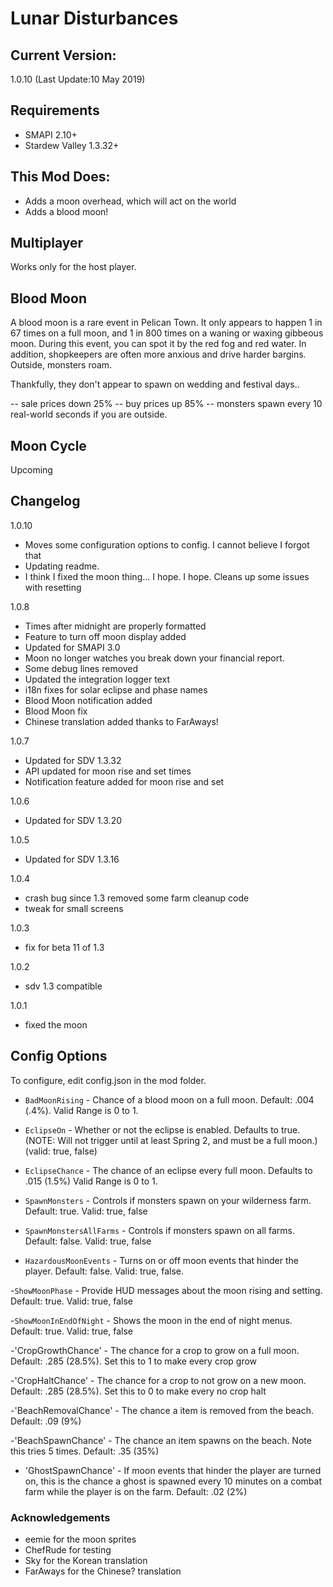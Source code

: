 ﻿# Lunar Disturbances

## Current Version: 
1.0.10 (Last Update:10 May 2019)

## Requirements
- SMAPI 2.10+
- Stardew Valley 1.3.32+

## This Mod Does:
- Adds a moon overhead, which will act on the world
- Adds a blood moon!

## Multiplayer
Works only for the host player.

## Blood Moon

A blood moon is a rare event in Pelican Town. It only appears to happen 1 in 67 times on a full moon, and 1 in 800 times on a waning or waxing gibbeous moon. During this event, you can spot it by the red fog and red water. In addition, shopkeepers are often more anxious and drive harder bargins. Outside, monsters roam.

Thankfully, they don't appear to spawn on wedding and festival days..

-- sale prices down 25%
-- buy prices up 85%
-- monsters spawn every 10 real-world seconds if you are outside.

## Moon Cycle

Upcoming


## Changelog
1.0.10
 - Moves some configuration options to config. I cannot believe I forgot that
 - Updating readme.
 - I think I fixed the moon thing... I hope. I hope. Cleans up some issues with resetting

1.0.8
- Times after midnight are properly formatted
- Feature to turn off moon display added
- Updated for SMAPI 3.0
- Moon no longer watches you break down your financial report.
- Some debug lines removed
- Updated the integration logger text
- i18n fixes for solar eclipse and phase names
- Blood Moon notification added
- Blood Moon fix
- Chinese translation added thanks to FarAways!

1.0.7
- Updated for SDV 1.3.32
- API updated for moon rise and set times
- Notification feature added for moon rise and set

1.0.6
 - Updated for SDV 1.3.20

1.0.5
 - Updated for SDV 1.3.16

1.0.4
- crash bug since 1.3 removed some farm cleanup code
- tweak for small screens

1.0.3
- fix for beta 11 of 1.3

1.0.2
- sdv 1.3 compatible

1.0.1
- fixed the moon

## Config Options
To configure, edit config.json in the mod folder.

 - `BadMoonRising` - Chance of a blood moon on a full moon. Default: .004 (.4%). Valid Range is 0 to 1.

 - `EclipseOn` - Whether or not the eclipse is enabled. Defaults to true. (NOTE: Will not trigger until at least Spring 2, and must be a full moon.) (valid: true, false)

 - `EclipseChance` - The chance of an eclipse every full moon. Defaults to .015 (1.5%) Valid Range is 0 to 1.

 - `SpawnMonsters` - Controls if monsters spawn on your wilderness farm. Default: true. Valid: true, false

 - `SpawnMonstersAllFarms` - Controls if monsters spawn on all farms. Default: false. Valid: true, false

  - `HazardousMoonEvents` - Turns on or off moon events that hinder the player. Default: false. Valid: true, false.

  -`ShowMoonPhase` - Provide HUD messages about the moon rising and setting. Default: true. Valid: true, false

  -`ShowMoonInEndOfNight` - Shows the moon in the end of night menus. Default: true. Valid: true, false

  -'CropGrowthChance' - The chance for a crop to grow on a full moon. Default: .285 (28.5%). Set this to 1 to make every crop grow

  -'CropHaltChance' - The chance for a crop to not grow on a new moon. Default: .285 (28.5%). Set this to 0 to make every no crop halt

  -'BeachRemovalChance' - The chance a item is removed from the beach. Default: .09 (9%)

  -'BeachSpawnChance' - The chance an item spawns on the beach. Note this tries 5 times. Default: .35 (35%)

  - 'GhostSpawnChance' - If moon events that hinder the player are turned on, this is the chance a ghost is spawned every 10 minutes on a combat farm while the player is on the farm.	Default: .02 (2%)
   
   
 ### Acknowledgements
- eemie for the moon sprites
- ChefRude for testing
- Sky for the Korean translation
- FarAways for the Chinese? translation